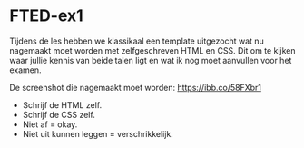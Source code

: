 # FTED-ex1
Tijdens de les hebben we klassikaal een template uitgezocht wat nu nagemaakt moet worden met zelfgeschreven HTML en CSS. 
Dit om te kijken waar jullie kennis van beide talen ligt en wat ik nog moet aanvullen voor het examen. 

De screenshot die nagemaakt moet worden: https://ibb.co/58FXbr1

- Schrijf de HTML zelf.
- Schrijf de CSS zelf. 
- Niet af = okay.
- Niet uit kunnen leggen = verschrikkelijk.
